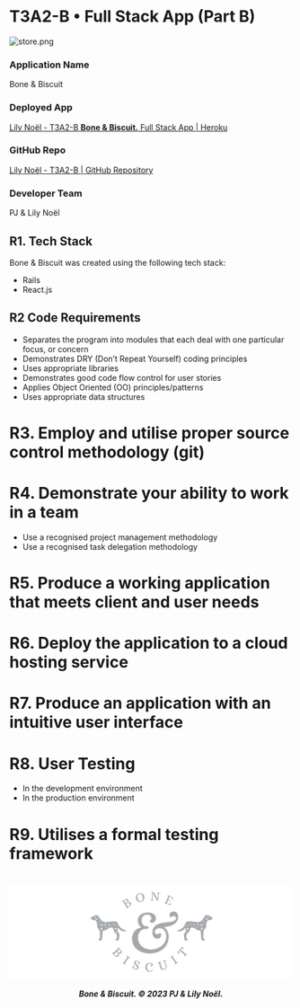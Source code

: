 # T3A2-B • Full Stack App (Part B)

![store.png](docs/store.png)

### Application Name
Bone & Biscuit

### Deployed App
[Lily Noël - T3A2-B <b>Bone & Biscuit.</b> Full Stack App | Heroku ](https://github.com/lilynoel/T3A2-B) <!-- update link once deployed -->

### GitHub Repo
[Lily Noël - T3A2-B | GitHub Repository](https://github.com/lilynoel/T3A2-B)

### Developer Team
PJ & Lily Noël

## R1. Tech Stack 
Bone & Biscuit was created using the following tech stack:
- Rails
- React.js

## R2 Code Requirements 

- Separates the program into modules that each deal with one particular focus, or concern
- Demonstrates DRY (Don’t Repeat Yourself) coding principles
- Uses appropriate libraries
- Demonstrates good code flow control for user stories
- Applies Object Oriented (OO) principles/patterns
- Uses appropriate data structures
  
# R3. Employ and utilise proper source control methodology (git)

# R4. Demonstrate your ability to work in a team
- Use a recognised project management methodology
- Use a recognised task delegation methodology

# R5. Produce a working application that meets client and user needs

# R6. Deploy the application to a cloud hosting service

# R7. Produce an application with an intuitive user interface

# R8. User Testing
- In the development environment
- In the production environment

# R9. Utilises a formal testing framework

#

<h5 align="center">

![logo.png](docs/logo.png)

Bone & Biscuit. © 2023 PJ & Lily Noël.

</h5>